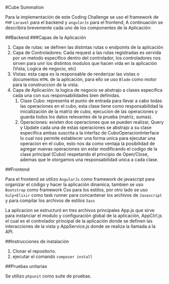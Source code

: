 #Cube Summation

Para la implementación de este Coding Challenge se uso el framework de ```PHP``` ```Laravel``` 
para el backend y ```angularJs``` para el frontend, A continuación se describira brevemente cada uno de los
componentes de la Aplicación:

##Backend
###Capas de la Aplicación

1. Capa de rutas: se definen las distintas rutas o endpoints de la aplicación
2. Capa de Controladores: Cada request a las rutas registradas es servida por un metodo especifico dentro del controlador,
los controladores nos sirven para unir los distintos modulos que hacen vida en la aplicación (Vista, Logica de negocio, etc)
3. Vistas: esta capa es la responsable de renderizar las vistas o documentos ```HTML``` de la aplicación, para ello se uso ```Blade``` como motor
para la construccion de la vista.
4. Capa de Aplicación: la logica de negocio se abstrajo a clases especifica cada una con sus responsabilidades bien definidas.
    1. Clase Cubo: representa el punto de entrada para llevar a cabo todas las operaciones en el cubo, esta clase tiene como responsabilidad
  la inicialización de la matriz de cubo, ejecucion de las operaciones y guarda todos los datos relevantes de la prueba (matriz, sumas). 
    2. Operaciones: existen dos operaciones que se pueden realizar, Query y Update cada una de estas operaciones se abstrajo a su clase especifica
  ambas suscrita a la interfaz de CuboOperacionInterface lo cual nos permite establecer una forma unica para ejecutar una operacion en el cubo,
  esto nos da como ventaja la posibilidad de agregar nuevas operaciones sin estar modificando el codigo de la clase principal (Cubo) respetando el 
  principio de Open/Close, ademas que le otorgamos una responsabilidad unica a cada clase.

##Frontend

Para el frontend se utilizo ```AngularJs``` como framework de javascript para organizar el código y hacer la aplicación
dinamica, tambien se uso ```Bootstrap``` como framework Css para los estilos, por otro lado se uso ```Gulp+Elixir``` como task runner para concantenar los 
archivos de ```Javascript``` y para compilar los archivos de estilos ```Sass```

La aplicacion se estructuró en tres archivos principales App.js que sirve para instanciar el modulo y configuración global de la aplicación,
AppCtrl.js el cual es el controlador principal de la aplicación donde se definen las interacciones de la vista y AppService.js donde se realiza la llamada a la API.

     
##Instrucciones de instalación

1. Clonar el repositorio.
2. ejecutar el comando ```composer install```

##Pruebas unitarias 

Se utilizo ```phpunit``` como suite de pruebas. 
  